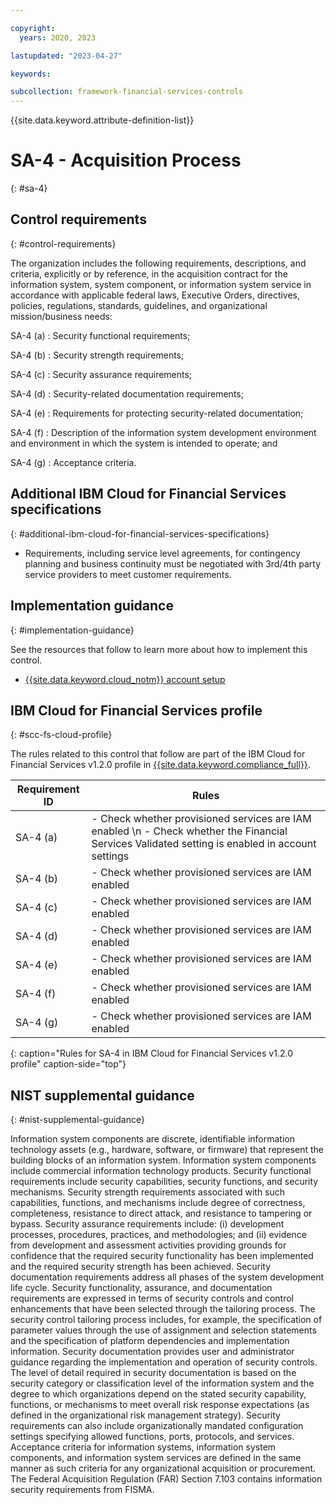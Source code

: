 ```yaml
---

copyright:
  years: 2020, 2023

lastupdated: "2023-04-27"

keywords:

subcollection: framework-financial-services-controls
---
```


{{site.data.keyword.attribute-definition-list}}

               
# SA-4 - Acquisition Process
{: #sa-4}

## Control requirements
{: #control-requirements}

The organization includes the following requirements, descriptions, and criteria, explicitly or by reference, in the acquisition contract for the information system, system component, or information system service in accordance with applicable federal laws, Executive Orders, directives, policies, regulations, standards, guidelines, and organizational mission/business needs:

SA-4 (a)
    : Security functional requirements;

SA-4 (b)
    : Security strength requirements;

SA-4 (c)
    : Security assurance requirements;

SA-4 (d)
    : Security-related documentation requirements;

SA-4 (e)
    : Requirements for protecting security-related documentation;

SA-4 (f)
    : Description of the information system development environment and environment in which the system is intended to operate; and

SA-4 (g)
    : Acceptance criteria.

## Additional IBM Cloud for Financial Services specifications
{: #additional-ibm-cloud-for-financial-services-specifications}

- Requirements, including service level agreements, for contingency planning and business continuity must be negotiated with 3rd/4th party service providers to meet customer requirements.

## Implementation guidance
{: #implementation-guidance}

See the resources that follow to learn more about how to implement this control.

- [{{site.data.keyword.cloud_notm}} account setup](/docs/framework-financial-services?topic=framework-financial-services-shared-account-setup)

## IBM Cloud for Financial Services profile
{: #scc-fs-cloud-profile}

The rules related to this control that follow are part of the IBM Cloud for Financial Services v1.2.0 profile in [{{site.data.keyword.compliance_full}}](/docs/security-compliance?topic=security-compliance-getting-started).

| Requirement ID | Rules |
|----------------|-------|
| SA-4 (a) | - Check whether provisioned services are IAM enabled \n - Check whether the Financial Services Validated setting is enabled in account settings | 
| SA-4 (b) | - Check whether provisioned services are IAM enabled | 
| SA-4 (c) | - Check whether provisioned services are IAM enabled | 
| SA-4 (d) | - Check whether provisioned services are IAM enabled | 
| SA-4 (e) | - Check whether provisioned services are IAM enabled | 
| SA-4 (f) | - Check whether provisioned services are IAM enabled | 
| SA-4 (g) | - Check whether provisioned services are IAM enabled | 
{: caption="Rules for SA-4 in IBM Cloud for Financial Services v1.2.0 profile" caption-side="top"}

## NIST supplemental guidance
{: #nist-supplemental-guidance}

Information system components are discrete, identifiable information technology assets (e.g., hardware, software, or firmware) that represent the building blocks of an information system. Information system components include commercial information technology products. Security functional requirements include security capabilities, security functions, and security mechanisms. Security strength requirements associated with such capabilities, functions, and mechanisms include degree of correctness, completeness, resistance to direct attack, and resistance to tampering or bypass. Security assurance requirements include: (i) development processes, procedures, practices, and methodologies; and (ii) evidence from development and assessment activities providing grounds for confidence that the required security functionality has been implemented and the required security strength has been achieved. Security documentation requirements address all phases of the system development life cycle. Security functionality, assurance, and documentation requirements are expressed in terms of security controls and control enhancements that have been selected through the tailoring process. The security control tailoring process includes, for example, the specification of parameter values through the use of assignment and selection statements and the specification of platform dependencies and implementation information. Security documentation provides user and administrator guidance regarding the implementation and operation of security controls. The level of detail required in security documentation is based on the security category or classification level of the information system and the degree to which organizations depend on the stated security capability, functions, or mechanisms to meet overall risk response expectations (as defined in the organizational risk management strategy). Security requirements can also include organizationally mandated configuration settings specifying allowed functions, ports, protocols, and services. Acceptance criteria for information systems, information system components, and information system services are defined in the same manner as such criteria for any organizational acquisition or procurement. The Federal Acquisition Regulation (FAR) Section 7.103 contains information security requirements from FISMA.





